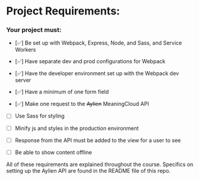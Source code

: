 # Project Requirements:

### Your project must:

- [:white_check_mark:] Be set up with Webpack, Express, Node, and Sass, and Service Workers

- [:white_check_mark:] Have separate dev and prod configurations for Webpack

- [:white_check_mark:] Have the developer environment set up with the Webpack dev server

- [:white_check_mark:] Have a minimum of one form field

- [:white_check_mark:] Make one request to the ~~Aylien~~ MeaningCloud API

- [ ] Use Sass for styling

- [ ] Minify js and styles in the production environment

- [ ] Response from the API must be added to the view for a user to see 

- [ ] Be able to show content offline

All of these requirements are explained throughout the course. Specifics on setting up the Aylien API are found in the README file of this repo.
